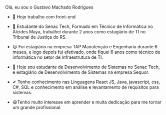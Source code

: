 Olá, eu sou o Gustavo Machado Rodrigues
 

- 🔭 Hoje trabalho com front-end

- 🌱 Estudante do Senac Tech, Formado em Técnico de Informática no Alcides Maya, trabalhei durante 2 anos como estagiário de TI no Tribunal de Justiça do RS.

- 😃 Fui estagiário na empresa TAP Manutenção e Engenharia durante 6 meses, e logo depois fui efetivado, onde fiquei 6 anos como técnico de informática no setor de Infraestrutura de TI.

- 🙌 Hoje sou estudante de Desenvolvimento de Sistemas no Senac Tech, e estagiário de Desenvolvimento de Sistemas na empresa Sequor.

- ✔ Tenho conhecimento nas Linguagens React JS, Java, javascript, css, C#, SQL e conhecimento em análise e levantamento de requisitos para sistemas.

- 😃Tenho muito interesse em aprender e muita dedicação para me tornar um grande profissional.

